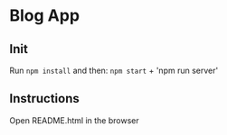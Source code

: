 # Blog App

## Init

Run `npm install` and then:
`npm start` + 'npm run server'

## Instructions

Open README.html in the browser
